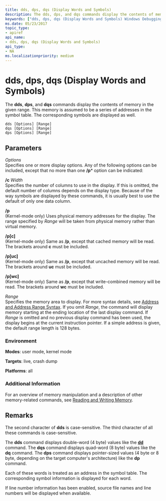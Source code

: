 ```yaml
---
title: dds, dps, dqs (Display Words and Symbols)
description: The dds, dps, and dqs commands display the contents of memory in the given range. This memory is assumed to be a series of addresses in the symbol table. 
keywords: ["dds, dps, dqs (Display Words and Symbols) Windows Debugging"]
ms.date: 05/23/2017
topic_type:
- apiref
api_name:
- dds, dps, dqs (Display Words and Symbols)
api_type:
- NA
ms.localizationpriority: medium
---
```


# dds, dps, dqs (Display Words and Symbols)


The **dds**, **dps**, and **dqs** commands display the contents of memory in the given range. This memory is assumed to be a series of addresses in the symbol table. The corresponding symbols are displayed as well.

```dbgcmd
dds [Options] [Range] 
dqs [Options] [Range] 
dps [Options] [Range] 
```

## <span id="ddk_cmd_display_words_and_symbols_dbg"></span><span id="DDK_CMD_DISPLAY_WORDS_AND_SYMBOLS_DBG"></span>Parameters


<span id="_______Options______"></span><span id="_______options______"></span><span id="_______OPTIONS______"></span> *Options*   
Specifies one or more display options. Any of the following options can be included, except that no more than one **/p**\* option can be indicated:

<span id="_c_Width"></span><span id="_c_width"></span><span id="_C_WIDTH"></span>**/c** *Width*  
Specifies the number of columns to use in the display. If this is omitted, the default number of columns depends on the display type. Because of the way symbols are displayed by these commands, it is usually best to use the default of only one data column.

<span id="_p"></span><span id="_P"></span>**/p**  
(Kernel-mode only) Uses physical memory addresses for the display. The range specified by *Range* will be taken from physical memory rather than virtual memory.

<span id="_p_c_"></span><span id="_P_C_"></span>**/p\[c\]**  
(Kernel-mode only) Same as **/p**, except that cached memory will be read. The brackets around **c** must be included.

<span id="_p_uc_"></span><span id="_P_UC_"></span>**/p\[uc\]**  
(Kernel-mode only) Same as **/p**, except that uncached memory will be read. The brackets around **uc** must be included.

<span id="_p_wc_"></span><span id="_P_WC_"></span>**/p\[wc\]**  
(Kernel-mode only) Same as **/p**, except that write-combined memory will be read. The brackets around **wc** must be included.

<span id="_______Range______"></span><span id="_______range______"></span><span id="_______RANGE______"></span> *Range*   
Specifies the memory area to display. For more syntax details, see [Address and Address Range Syntax](address-and-address-range-syntax.md). If you omit *Range*, the command will display memory starting at the ending location of the last display command. If *Range* is omitted and no previous display command has been used, the display begins at the current instruction pointer. If a simple address is given, the default range length is 128 bytes.

### <span id="Environment"></span><span id="environment"></span><span id="ENVIRONMENT"></span>Environment

**Modes**: user mode, kernel mode

**Targets**: live, crash dump

**Platforms**: all

 

 

### <span id="Additional_Information"></span><span id="additional_information"></span><span id="ADDITIONAL_INFORMATION"></span>Additional Information

For an overview of memory manipulation and a description of other memory-related commands, see [Reading and Writing Memory](reading-and-writing-memory.md).

## Remarks

The second character of **dds** is case-sensitive. The third character of all these commands is case-sensitive.

The **dds** command displays double-word (4 byte) values like the [**dd**](d--da--db--dc--dd--dd--df--dp--dq--du--dw--dw--dyb--dyd--display-memor.md) command. The **dqs** command displays quad-word (8 byte) values like the **dq** command. The **dps** command displays pointer-sized values (4 byte or 8 byte, depending on the target computer's architecture) like the **dp** command.

Each of these words is treated as an address in the symbol table. The corresponding symbol information is displayed for each word.

If line number information has been enabled, source file names and line numbers will be displayed when available.

 

 






